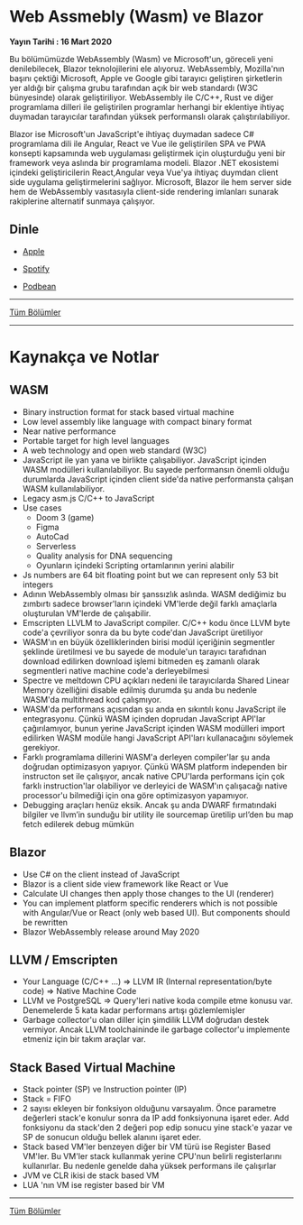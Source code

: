 # Web Assmebly (Wasm) ve Blazor
**Yayın Tarihi : 16 Mart 2020**

Bu bölümümüzde WebAssembly (Wasm) ve Microsoft'un, göreceli yeni denilebilecek, Blazor teknolojilerini ele alıyoruz. WebAssembly, Mozilla'nın başını çektiği Microsoft, Apple ve Google gibi tarayıcı geliştiren şirketlerin yer aldığı bir çalışma grubu tarafından açık bir web standardı (W3C bünyesinde) olarak geliştiriliyor. WebAssembly ile C/C++, Rust ve diğer programlama dilleri ile geliştirilen programlar herhangi bir eklentiye ihtiyaç duymadan tarayıcılar tarafından yüksek performanslı olarak çalıştırılabiliyor.

Blazor ise Microsoft'un JavaScript'e ihtiyaç duymadan sadece C# programlama dili ile Angular, React ve Vue ile geliştirilen SPA ve PWA konsepti kapsamında web uygulaması geliştirmek için oluşturduğu yeni bir framework veya aslında bir programlama modeli. Blazor .NET ekosistemi içindeki geliştiricilerin React,Angular veya Vue'ya ihtiyaç duymdan client side uygulama geliştirmelerini sağlıyor. Microsoft, Blazor ile hem server side hem de WebAssembly vasıtasıyla client-side rendering imlanları sunarak rakiplerine alternatif sunmaya çalışıyor.

## Dinle

* [Apple](https://apple.co/3d7WH4B)

* [Spotify](https://open.spotify.com/episode/5i8gzZ5zxGuwLzOGwvYl1z)

* [Podbean](https://munmis.podbean.com/e/webassembly-wasm-ve-blazor/)


<hr/>

[Tüm Bölümler](../README.md)

<hr/>

# Kaynakça ve Notlar

## WASM

* Binary instruction format for stack based virtual machine
* Low level assembly like language with compact binary format
* Near native performance
* Portable target for high level languages
* A web technology and open web standard (W3C)
* JavaScript ile yan yana ve birlikte çalışabiliyor. JavaScript içinden WASM modülleri kullanılabiliyor. Bu sayede performansın önemli olduğu durumlarda JavaScript içinden client side'da native performansta çalışan WASM kullanılabiliyor.
* Legacy asm.js C/C++ to JavaScript
* Use cases
	* Doom 3 (game)
	* Figma
	* AutoCad
	* Serverless
	* Quality analysis for DNA sequencing
	* Oyunların içindeki Scripting ortamlarının yerini alabilir
* Js numbers are 64 bit floating point but we can represent only 53 bit integers
* Adının WebAssembly olması bir şanssızlık aslında. WASM dediğimiz bu zımbırtı sadece browser'ların içindeki VM'lerde değil farklı amaçlarla oluşturulan VM'lerde de çalışabilir.
* Emscripten LLVLM to JavaScript compiler. C/C++ kodu önce LLVM byte code'a çevriliyor sonra da bu byte code'dan JavaScript üretiliyor
* WASM'ın en büyük özelliklerinden birisi modül içeriğinin segmentler şeklinde üretilmesi ve bu sayede de module'un tarayıcı tarafıdnan download edilirken download işlemi bitmeden eş zamanlı olarak segmentleri native machine code'a derleyebilmesi
* Spectre ve meltdown CPU açıkları nedeni ile tarayıcılarda Shared Linear Memory özelliğini disable edilmiş durumda şu anda bu nedenle WASM'da multithread kod çalışmıyor.
* WASM'da performans açısından şu anda en sıkıntılı konu JavaScript ile entegrasyonu. Çünkü WASM içinden doprudan JavaScript API'lar çağırılamıyor, bunun yerine JavaScript içinden WASM modülleri import edilirken WASM modüle hangi JavaScript API'ları kullanacağını söylemek gerekiyor.
* Farklı programlama dillerini WASM'a derleyen compiler'lar şu anda doğrudan optimizasyon yapıyor. Çünkü WASM platform independen bir instructon set ile çalışıyor, ancak native CPU'larda performans için çok farklı instruction'lar olabiliyor ve derleyici de WASM'ın çalışacağı native processor'u bilmediği için ona göre optimizasyon yapamıyor.
* Debugging araçları henüz eksik. Ancak şu anda DWARF fırmatındaki bilgiler ve llvm’in sunduğu bir utility ile sourcemap üretilip url’den bu map fetch edilerek debug mümkün

## Blazor

* Use C# on the client instead of JavaScript
* Blazor is a client side view framework like React or Vue
* Calculate UI changes then apply those changes to the UI (renderer)
* You can implement platform specific renderers which is not possible with Angular/Vue or React (only web based UI). But components should be rewritten
* Blazor WebAssembly release around May 2020


## LLVM / Emscripten

* Your Language (C/C++ ...) => LLVM IR (Internal representation/byte code) => Native Machine Code
* LLVM ve PostgreSQL => Query'leri native koda compile etme konusu var. Denemelerde 5 kata kadar performans artışı gözlemlemişler
* Garbage collector'u olan diller için şimdilik LLVM doğrudan destek vermiyor. Ancak LLVM toolchaininde ile garbage collector'u implemente etmeniz için bir takım araçlar var.

## Stack Based Virtual Machine

* Stack pointer (SP) ve Instruction pointer (IP)
* Stack = FIFO
* 2 sayısı ekleyen bir fonksiyon olduğunu varsayalım. Önce parametre değerleri stack'e konulur sonra da IP add fonksiyonuna işaret eder. Add fonksiyonu da stack'den 2 değeri pop edip sonucu yine stack'e yazar ve SP de sonucun olduğu bellek alanını işaret eder.
* Stack based VM'ler benzeyen diğer bir VM türü ise Register Based VM'ler. Bu VM'ler stack kullanmak yerine CPU'nun belirli registerlarını kullanırlar. Bu nedenle genelde daha yüksek performans ile çalışırlar
* JVM ve CLR ikisi de stack based VM
* LUA 'nın VM ise register based bir VM

<hr/>

[Tüm Bölümler](../README.md)
